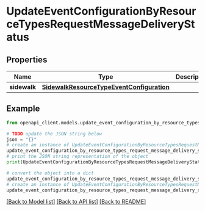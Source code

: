 # UpdateEventConfigurationByResourceTypesRequestMessageDeliveryStatus


## Properties

Name | Type | Description | Notes
------------ | ------------- | ------------- | -------------
**sidewalk** | [**SidewalkResourceTypeEventConfiguration**](SidewalkResourceTypeEventConfiguration.md) |  | [optional] 

## Example

```python
from openapi_client.models.update_event_configuration_by_resource_types_request_message_delivery_status import UpdateEventConfigurationByResourceTypesRequestMessageDeliveryStatus

# TODO update the JSON string below
json = "{}"
# create an instance of UpdateEventConfigurationByResourceTypesRequestMessageDeliveryStatus from a JSON string
update_event_configuration_by_resource_types_request_message_delivery_status_instance = UpdateEventConfigurationByResourceTypesRequestMessageDeliveryStatus.from_json(json)
# print the JSON string representation of the object
print(UpdateEventConfigurationByResourceTypesRequestMessageDeliveryStatus.to_json())

# convert the object into a dict
update_event_configuration_by_resource_types_request_message_delivery_status_dict = update_event_configuration_by_resource_types_request_message_delivery_status_instance.to_dict()
# create an instance of UpdateEventConfigurationByResourceTypesRequestMessageDeliveryStatus from a dict
update_event_configuration_by_resource_types_request_message_delivery_status_from_dict = UpdateEventConfigurationByResourceTypesRequestMessageDeliveryStatus.from_dict(update_event_configuration_by_resource_types_request_message_delivery_status_dict)
```
[[Back to Model list]](../README.md#documentation-for-models) [[Back to API list]](../README.md#documentation-for-api-endpoints) [[Back to README]](../README.md)


